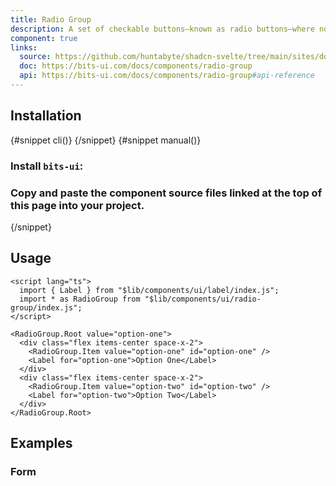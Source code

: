 ```yaml
---
title: Radio Group
description: A set of checkable buttons—known as radio buttons—where no more than one of the buttons can be checked at a time.
component: true
links:
  source: https://github.com/huntabyte/shadcn-svelte/tree/main/sites/docs/src/lib/registry/ui/radio-group
  doc: https://bits-ui.com/docs/components/radio-group
  api: https://bits-ui.com/docs/components/radio-group#api-reference
---
```


<script>
  import { ComponentPreview, PMAddComp, PMInstall, Step, Steps, InstallTabs } from '$lib/components/docs';
</script>

<ComponentPreview name="radio-group-demo">

<div></div>

</ComponentPreview>

## Installation

<InstallTabs>
{#snippet cli()}
<PMAddComp name="radio-group" />
{/snippet}
{#snippet manual()}
<Steps>

### Install `bits-ui`:

<PMInstall command="bits-ui -D" />

### Copy and paste the component source files linked at the top of this page into your project.

</Steps>
{/snippet}
</InstallTabs>

## Usage

```svelte
<script lang="ts">
  import { Label } from "$lib/components/ui/label/index.js";
  import * as RadioGroup from "$lib/components/ui/radio-group/index.js";
</script>

<RadioGroup.Root value="option-one">
  <div class="flex items-center space-x-2">
    <RadioGroup.Item value="option-one" id="option-one" />
    <Label for="option-one">Option One</Label>
  </div>
  <div class="flex items-center space-x-2">
    <RadioGroup.Item value="option-two" id="option-two" />
    <Label for="option-two">Option Two</Label>
  </div>
</RadioGroup.Root>
```

## Examples

### Form

<ComponentPreview name="radio-group-form">

<div></div>

</ComponentPreview>
